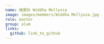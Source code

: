 ```yaml
---
name: 梅里紗 Widdha Mellyssa 
image: images/members/Widdha Mellyssa.jpg 
role: master
group: alum
links:
  github: link_to_github 
---
```

